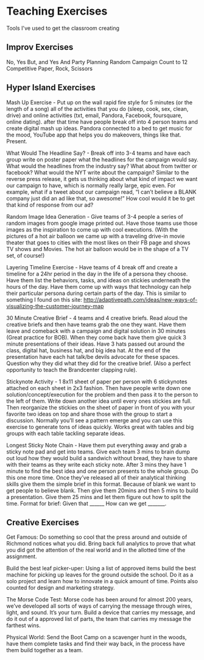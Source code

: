 # Teaching Exercises
Tools I've used to get the classroom creating

## Improv Exercises

No, Yes But, and Yes And Party Planning
Random Campaign
Count to 12
Competitive Paper, Rock, Scissors

## Hyper Island Exercises

Mash Up Exercise - Put up on the wall rapid fire style for 5 minutes (or the length of a song) all of the activities that you do (sleep, cook, sex, clean, drive) and online activities (txt, email, Pandora, Facebook, foursquare, online dating). after that time have people break off into 4 person teams and create digital mash up ideas. Pandora connected to a bed to get music for the mood, YouTube app that helps you do makeovers, things like that. Present.

What Would The Headline Say? - Break off into 3-4 teams and have each group write on poster paper what the headlines for the campaign would say. What would the headlines from the industry say? What about from twitter or facebook? What would the NYT write about the campaign? Similar to the reverse press release, it gets us thinking about what kind of impact we want our campaign to have, which is normally really large, epic even. For example, what if a tweet about our campaign read, “I can’t believe a BLANK company just did an ad like that, so awesome!” How cool would it be to get that kind of response from our ad?

Random Image Idea Generation - Give teams of 3-4 people a series of random images from google image printed out. Have those teams use those images as the inspiration to come up with cool executions. (With the pictures of a hot air balloon we came up with a traveling drive-in movie theater that goes to cities with the most likes on their FB page and shows TV shows and Movies. The hot air balloon would be in the shape of a TV set, of course!)

Layering Timeline Exercise - Have teams of 4 break off and create a timeline for a 24hr period in the day in the life of a persona they choose. Have them list the behaviors, tasks, and ideas on stickies underneath the hours of the day. Have them come up with ways that technology can help their particular persona during certain parts of the day. This is similar to something I found on this site: http://adaptivepath.com/ideas/new-ways-of-visualizing-the-customer-journey-map

30 Minute Creative Brief - 4 teams and 4 creative briefs. Read aloud the creative briefs and then have teams grab the one they want. Have them leave and comeback with a campaign and digital solution in 30 minutes (Great practice for BOB). When they come back have them give quick 3 minute presentations of their ideas. Have 3 hats passed out around the class, digital hat, business hat, and big idea hat. At the end of the presentation have each hat talk/be devils advocate for these spaces. Question why they did what they did for the creative brief. (Also a perfect opportunity to teach the Brandcenter clapping rule).

Stickynote Activity - 1 8x11 sheet of paper per person with 6 stickynotes attached on each sheet in 2x3 fashion. Then have people write down one solution/concept/execution for the problem and then pass it to the person to the left of them. Write down another idea until every ones stickies are full.
Then reorganize the stickies on the sheet of paper in front of you with your favorite two ideas on top and share those with the group to start a discussion. Normally you’ll see a pattern emerge and you can use this exercise to generate tons of ideas quickly. Works great with tables and big groups with each table tackling separate ideas.

Longest Sticky Note Chain - Have them put everything away and grab a sticky note pad and get into teams. Give each team 3 mins to brain dump out loud how they would build a sandwich without bread, they have to share with their teams as they write each sticky note. After 3 mins they have 1 minute to find the best idea and one person presents to the whole group. Do this one more time.
Once they’ve released all of their analytical thinking skills give them the simple brief in this format. Because of blank we want to get people to believe blank.
Then give them 20mins and then 5 mins to build a presentation. Give them 25 mins and let them figure out how to split the time.
Format for brief: Given that ______ How can we get _______.

## Creative Exercises

Get Famous:
Do something so cool that the press around and outside of Richmond notices what you did. Bring back full analytics to prove that what you did got the attention of the real world and in the allotted time of the assignment.

Build the best leaf picker-uper:
Using a list of approved items build the best machine for picking up leaves for the ground outside the school. Do it as a solo project and learn how to innovate in a quick amount of time. Points also counted for design and marketing strategy.

The Morse Code Test:
Morse code has been around for almost 200 years, we’ve developed all sorts of ways of carrying the message through wires, light, and sound. It’s your turn. Build a device that carries my message, and do it out of a approved list of parts, the team that carries my message the farthest wins.

Physical World:
Send the Boot Camp on a scavenger hunt in the woods, have them complete tasks and find their way back, in the process have them build together as a team.
